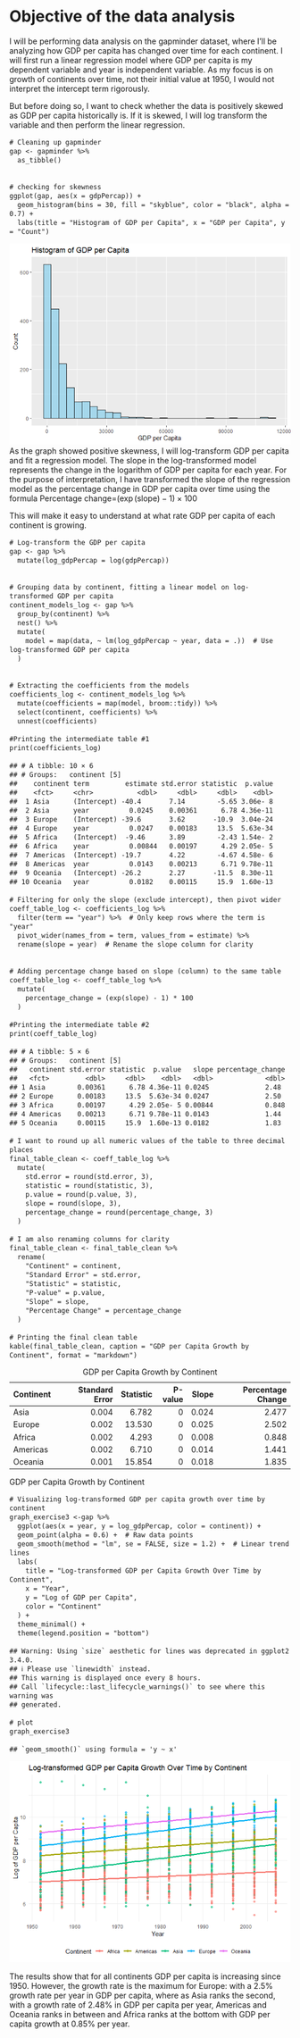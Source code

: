 # Objective of the data analysis

I will be performing data analysis on the gapminder dataset, where I’ll
be analyzing how GDP per capita has changed over time for each
continent. I will first run a linear regression model where GDP per
capita is my dependent variable and year is independent variable. As my
focus is on growth of continents over time, not their initial value at
1950, I would not interpret the intercept term rigorously.

But before doing so, I want to check whether the data is positively
skewed as GDP per capita historically is. If it is skewed, I will log
transform the variable and then perform the linear regression.

    # Cleaning up gapminder
    gap <- gapminder %>%
      as_tibble()


    # checking for skewness
    ggplot(gap, aes(x = gdpPercap)) + 
      geom_histogram(bins = 30, fill = "skyblue", color = "black", alpha = 0.7) +
      labs(title = "Histogram of GDP per Capita", x = "GDP per Capita", y = "Count")

![](Exercise-3_files/figure-markdown_strict/unnamed-chunk-1-1.png) As
the graph showed positive skewness, I will log-transform GDP per capita
and fit a regression model. The slope in the log-transformed model
represents the change in the logarithm of GDP per capita for each year.
For the purpose of interpretation, I have transformed the slope of the
regression model as the percentage change in GDP per capita over time
using the formula Percentage change=(exp (slope) − 1) × 100

This will make it easy to understand at what rate GDP per capita of each
continent is growing.

    # Log-transform the GDP per capita
    gap <- gap %>%
      mutate(log_gdpPercap = log(gdpPercap))


    # Grouping data by continent, fitting a linear model on log-transformed GDP per capita
    continent_models_log <- gap %>%
      group_by(continent) %>%
      nest() %>%
      mutate(
        model = map(data, ~ lm(log_gdpPercap ~ year, data = .))  # Use log-transformed GDP per capita
      )


    # Extracting the coefficients from the models
    coefficients_log <- continent_models_log %>%
      mutate(coefficients = map(model, broom::tidy)) %>%
      select(continent, coefficients) %>%
      unnest(coefficients)

    #Printing the intermediate table #1
    print(coefficients_log)

    ## # A tibble: 10 × 6
    ## # Groups:   continent [5]
    ##    continent term         estimate std.error statistic  p.value
    ##    <fct>     <chr>           <dbl>     <dbl>     <dbl>    <dbl>
    ##  1 Asia      (Intercept) -40.4       7.14        -5.65 3.06e- 8
    ##  2 Asia      year          0.0245    0.00361      6.78 4.36e-11
    ##  3 Europe    (Intercept) -39.6       3.62       -10.9  3.04e-24
    ##  4 Europe    year          0.0247    0.00183     13.5  5.63e-34
    ##  5 Africa    (Intercept)  -9.46      3.89        -2.43 1.54e- 2
    ##  6 Africa    year          0.00844   0.00197      4.29 2.05e- 5
    ##  7 Americas  (Intercept) -19.7       4.22        -4.67 4.58e- 6
    ##  8 Americas  year          0.0143    0.00213      6.71 9.78e-11
    ##  9 Oceania   (Intercept) -26.2       2.27       -11.5  8.30e-11
    ## 10 Oceania   year          0.0182    0.00115     15.9  1.60e-13

    # Filtering for only the slope (exclude intercept), then pivot wider
    coeff_table_log <- coefficients_log %>%
      filter(term == "year") %>%  # Only keep rows where the term is "year"
      pivot_wider(names_from = term, values_from = estimate) %>%
      rename(slope = year)  # Rename the slope column for clarity


    # Adding percentage change based on slope (column) to the same table 
    coeff_table_log <- coeff_table_log %>%
      mutate(
        percentage_change = (exp(slope) - 1) * 100  
      )

    #Printing the intermediate table #2
    print(coeff_table_log)

    ## # A tibble: 5 × 6
    ## # Groups:   continent [5]
    ##   continent std.error statistic  p.value   slope percentage_change
    ##   <fct>         <dbl>     <dbl>    <dbl>   <dbl>             <dbl>
    ## 1 Asia        0.00361      6.78 4.36e-11 0.0245              2.48 
    ## 2 Europe      0.00183     13.5  5.63e-34 0.0247              2.50 
    ## 3 Africa      0.00197      4.29 2.05e- 5 0.00844             0.848
    ## 4 Americas    0.00213      6.71 9.78e-11 0.0143              1.44 
    ## 5 Oceania     0.00115     15.9  1.60e-13 0.0182              1.83

    # I want to round up all numeric values of the table to three decimal places
    final_table_clean <- coeff_table_log %>%
      mutate(
        std.error = round(std.error, 3),
        statistic = round(statistic, 3),
        p.value = round(p.value, 3),
        slope = round(slope, 3),
        percentage_change = round(percentage_change, 3)
      )

    # I am also renaming columns for clarity
    final_table_clean <- final_table_clean %>%
      rename(
        "Continent" = continent,
        "Standard Error" = std.error,
        "Statistic" = statistic,
        "P-value" = p.value,
        "Slope" = slope,
        "Percentage Change" = percentage_change
      )

    # Printing the final clean table 
    kable(final_table_clean, caption = "GDP per Capita Growth by Continent", format = "markdown")

<table>
<caption>GDP per Capita Growth by Continent</caption>
<colgroup>
<col style="width: 14%" />
<col style="width: 22%" />
<col style="width: 14%" />
<col style="width: 11%" />
<col style="width: 8%" />
<col style="width: 26%" />
</colgroup>
<thead>
<tr class="header">
<th style="text-align: left;">Continent</th>
<th style="text-align: right;">Standard Error</th>
<th style="text-align: right;">Statistic</th>
<th style="text-align: right;">P-value</th>
<th style="text-align: right;">Slope</th>
<th style="text-align: right;">Percentage Change</th>
</tr>
</thead>
<tbody>
<tr class="odd">
<td style="text-align: left;">Asia</td>
<td style="text-align: right;">0.004</td>
<td style="text-align: right;">6.782</td>
<td style="text-align: right;">0</td>
<td style="text-align: right;">0.024</td>
<td style="text-align: right;">2.477</td>
</tr>
<tr class="even">
<td style="text-align: left;">Europe</td>
<td style="text-align: right;">0.002</td>
<td style="text-align: right;">13.530</td>
<td style="text-align: right;">0</td>
<td style="text-align: right;">0.025</td>
<td style="text-align: right;">2.502</td>
</tr>
<tr class="odd">
<td style="text-align: left;">Africa</td>
<td style="text-align: right;">0.002</td>
<td style="text-align: right;">4.293</td>
<td style="text-align: right;">0</td>
<td style="text-align: right;">0.008</td>
<td style="text-align: right;">0.848</td>
</tr>
<tr class="even">
<td style="text-align: left;">Americas</td>
<td style="text-align: right;">0.002</td>
<td style="text-align: right;">6.710</td>
<td style="text-align: right;">0</td>
<td style="text-align: right;">0.014</td>
<td style="text-align: right;">1.441</td>
</tr>
<tr class="odd">
<td style="text-align: left;">Oceania</td>
<td style="text-align: right;">0.001</td>
<td style="text-align: right;">15.854</td>
<td style="text-align: right;">0</td>
<td style="text-align: right;">0.018</td>
<td style="text-align: right;">1.835</td>
</tr>
</tbody>
</table>

GDP per Capita Growth by Continent

    # Visualizing log-transformed GDP per capita growth over time by continent
    graph_exercise3 <-gap %>%
      ggplot(aes(x = year, y = log_gdpPercap, color = continent)) +
      geom_point(alpha = 0.6) +  # Raw data points
      geom_smooth(method = "lm", se = FALSE, size = 1.2) +  # Linear trend lines
      labs(
        title = "Log-transformed GDP per Capita Growth Over Time by Continent",
        x = "Year",
        y = "Log of GDP per Capita",
        color = "Continent"
      ) +
      theme_minimal() +
      theme(legend.position = "bottom")

    ## Warning: Using `size` aesthetic for lines was deprecated in ggplot2 3.4.0.
    ## ℹ Please use `linewidth` instead.
    ## This warning is displayed once every 8 hours.
    ## Call `lifecycle::last_lifecycle_warnings()` to see where this warning was
    ## generated.

    # plot
    graph_exercise3

    ## `geom_smooth()` using formula = 'y ~ x'

![](Exercise-3_files/figure-markdown_strict/unnamed-chunk-3-1.png)

The results show that for all continents GDP per capita is increasing
since 1950. However, the growth rate is the maximum for Europe: with a
2.5% growth rate per year in GDP per capita, where as Asia ranks the
second, with a growth rate of 2.48% in GDP per capita per year, Americas
and Oceania ranks in between and Africa ranks at the bottom with GDP per
capita growth at 0.85% per year.
